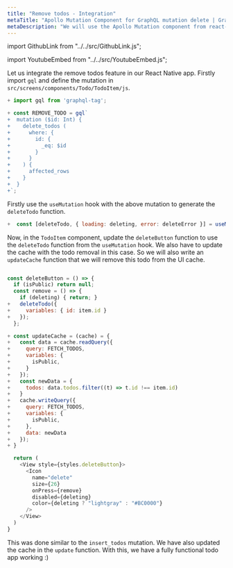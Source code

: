 ```yaml
---
title: "Remove todos - Integration"
metaTitle: "Apollo Mutation Component for GraphQL mutation delete | GraphQL React Native Apollo Tutorial"
metaDescription: "We will use the Apollo Mutation component from react-apollo with variables as an example to delete existing data and update cache automatically"
---
```


import GithubLink from "../../src/GithubLink.js";

import YoutubeEmbed from "../../src/YoutubeEmbed.js";

<YoutubeEmbed link="https://www.youtube.com/embed/nz26rPS6dLk" />

Let us integrate the remove todos feature in our React Native app. Firstly import `gql` and define the mutation in `src/screens/components/Todo/TodoItem/js`.


<GithubLink link="https://github.com/hasura/learn-graphql/blob/master/tutorials/mobile/react-native-apollo/app-final/src/screens/components/Todo/TodoItem.js" text="TodoItem.js"/>

```js
+ import gql from 'graphql-tag';

+ const REMOVE_TODO = gql`
+  mutation ($id: Int) {
+    delete_todos (
+      where: {
+        id: {
+          _eq: $id
+        }
+      }
+    ) {
+      affected_rows
+    }
+  }
+`;
```

Firstly use the `useMutation` hook with the above mutation to generate the `deleteTodo` function.

```js
+  const [deleteTodo, { loading: deleting, error: deleteError }] = useMutation(REMOVE_TODO);
```

Now, in the `TodoItem` component, update the `deleteButton` function to use the `deleteTodo` function from the `useMutation` hook. We also have to update the cache with the todo removal in this case. So we will also write an `updateCache` function that we will remove this todo from the UI cache.

```js

const deleteButton = () => {
  if (isPublic) return null;
  const remove = () => {
    if (deleting) { return; }
+   deleteTodo({
+     variables: { id: item.id }
+   });
  };

+ const updateCache = (cache) = {
+   const data = cache.readQuery({
+     query: FETCH_TODOS,
+     variables: {
+       isPublic,
+     }
+   });
+   const newData = {
+     todos: data.todos.filter((t) => t.id !== item.id)
+   }
+   cache.writeQuery({
+     query: FETCH_TODOS,
+     variables: {
+       isPublic,
+     },
+     data: newData
+   });
+ }

  return (
    <View style={styles.deleteButton}>
      <Icon
        name="delete"
        size={26}
        onPress={remove}
        disabled={deleting}
        color={deleting ? "lightgray" : "#BC0000"}
      />
    </View>
  )
}
```


This was done similar to the `insert_todos` mutation. We have also updated the cache in the `update` function. With this, we have a fully functional todo app working :)
